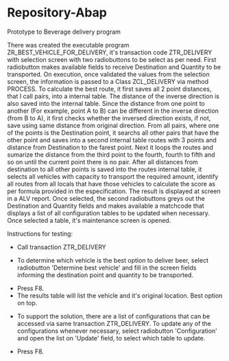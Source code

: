 # Repository-Abap
Prototype to Beverage delivery program

There was created the executable program ZR_BEST_VEHICLE_FOR_DELIVERY, it's transaction code ZTR_DELIVERY with selection screen with two radiobuttons to be select as per need.
First radiobutton makes available fields to receive Destination and Quantity to be transported.
On execution, once validated the values from the selection screen, the information is passed to a Class ZCL_DELIVERY via method PROCESS.
To calculate the best route, it first saves all 2 point distances, that I call pairs, into a internal table. The distance of the inverse direction is also saved into the internal table. 
Since the distance from one point to another (For example, point A to B) can be different in the inverse direction (from B to A), it first checks whether the inversed direction exists, if not, save using same distance from original direction.
From all pairs, where one of the points is the Destination point, it searchs all other pairs that have the other point  and saves into a second internal table routes with 3 points and distance from Destination to the farest point.
Next it loops the routes and sumarize the distance from the third point to the fourth, fourth to fifth and so on until the current point there is no pair.
After all distances from destination to all other points is saved into the routes internal table, it selects all vehicles with capacity to transport the required amount, identify all routes from all locals that have those vehicles to calculate the score as per formula provided in the especification.
The result is displayed at screen in a ALV report.
Once selected, the second radiobuttons greys out the Destination and Quantity fields and makes available a matchcode that displays a list of all configuration tables to be updated when necessary.
Once selected a table, it's maintenance screen is opened.

Instructions for testing:
- Call transaction ZTR_DELIVERY
+ To determine which vehicle is the best option to deliver beer, select radiobutton 'Determine best vehicle' and fill in the screen fields informing the destination point and quantity to be transported.
- Press F8.
- The results table will list the vehicle and it's original location. Best option on top.
+ To support the solution, there are a list of configurations that can be accessed via same transaction ZTR_DELIVERY.
To update any of the configurations whenever necessary, select radiobutton 'Configuration' and open the list on 'Update' field, to select which table to update.
- Press F8.
